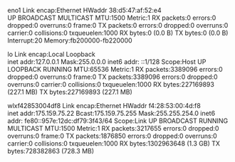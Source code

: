 eno1      Link encap:Ethernet  HWaddr 38:d5:47:af:52:e4  
          UP BROADCAST MULTICAST  MTU:1500  Metric:1
          RX packets:0 errors:0 dropped:0 overruns:0 frame:0
          TX packets:0 errors:0 dropped:0 overruns:0 carrier:0
          collisions:0 txqueuelen:1000 
          RX bytes:0 (0.0 B)  TX bytes:0 (0.0 B)
          Interrupt:20 Memory:fb200000-fb220000 

lo        Link encap:Local Loopback  
          inet addr:127.0.0.1  Mask:255.0.0.0
          inet6 addr: ::1/128 Scope:Host
          UP LOOPBACK RUNNING  MTU:65536  Metric:1
          RX packets:3389096 errors:0 dropped:0 overruns:0 frame:0
          TX packets:3389096 errors:0 dropped:0 overruns:0 carrier:0
          collisions:0 txqueuelen:1000 
          RX bytes:227169893 (227.1 MB)  TX bytes:227169893 (227.1 MB)

wlxf42853004df8 Link encap:Ethernet  HWaddr f4:28:53:00:4d:f8  
          inet addr:175.159.75.22  Bcast:175.159.75.255  Mask:255.255.254.0
          inet6 addr: fe80::957e:12dc:df79:3f43/64 Scope:Link
          UP BROADCAST RUNNING MULTICAST  MTU:1500  Metric:1
          RX packets:3217655 errors:0 dropped:0 overruns:0 frame:0
          TX packets:1876850 errors:0 dropped:0 overruns:0 carrier:0
          collisions:0 txqueuelen:1000 
          RX bytes:1302963648 (1.3 GB)  TX bytes:728382863 (728.3 MB)


